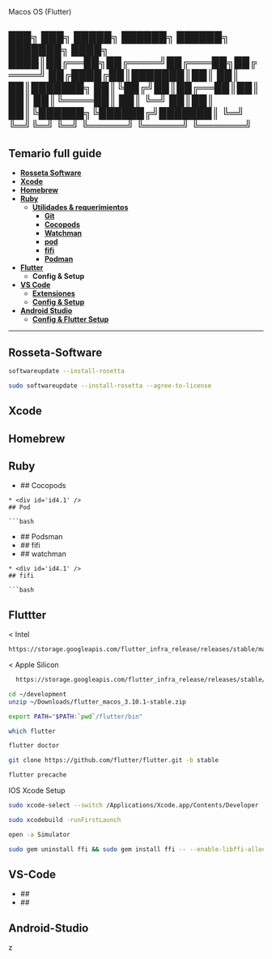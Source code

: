 Macos OS (Flutter)


███╗   ███╗ █████╗  ██████╗ ██████╗ ███████╗
████╗ ████║██╔══██╗██╔════╝██╔═══██╗██╔════╝
██╔████╔██║███████║██║     ██║   ██║███████╗
██║╚██╔╝██║██╔══██║██║     ██║   ██║╚════██║
██║ ╚═╝ ██║██║  ██║╚██████╗╚██████╔╝███████║
╚═╝     ╚═╝╚═╝  ╚═╝ ╚═════╝ ╚═════╝ ╚══════╝                                           
----------------------------------------

## **Temario full guide**

- [**Rosseta Software**](#Rosseta-Software)
- [**Xcode**](#Xcode)
- [**Homebrew**](#Homebrew)
- [**Ruby**](#Ruby)
  - [**Utilidades & requerimientos**](#table-of-contents)
    - [**Git**](#Git)
    - [**Cocopods**](#Cocopods)
    - [**Watchman**](#Watchman)
    - [**pod**](#pod)
    - [**fifi**](#fifi)
    - [**Podman**](#Podman)
- [**Flutter**](#Flutter)
  - **Config & Setup**
- [**VS Code**](#VS-Code)
  - [**Extensiones**](#table-of-contents)
  - [**Config & Setup**](#table-of-contents)
- [**Android Studio**](#Android-Studio)
  - [**Config & Flutter Setup**](#Config-&-Flutter-Setup)

---

## **Rosseta-Software**

```bash
softwareupdate --install-rosetta
```

```bash
sudo softwareupdate --install-rosetta --agree-to-license
```
## **Xcode**

## **Homebrew**

## **Ruby**

- <div id='id4.1' />
  ## Cocopods
  

````
* <div id='id4.1' />
## Pod

```bash
````

- <div id='id4.1' />
  ## Podsman
  

- <div id='id4.1' />
  ## fifi
  

- <div id='id4.1' />
  ## watchman
  

````
* <div id='id4.1' />
## fifi

```bash
````

## **Fluttter**

< Intel

```bash
https://storage.googleapis.com/flutter_infra_release/releases/stable/macos/flutter_macos_3.10.1-stable.zip
```

< Apple Silicon

```bash
  https://storage.googleapis.com/flutter_infra_release/releases/stable/macos/flutter_macos_arm64_3.10.1-stable.zip
```

```bash
cd ~/development
unzip ~/Downloads/flutter_macos_3.10.1-stable.zip
```

```bash
export PATH="$PATH:`pwd`/flutter/bin"
```

```bash
which flutter
```

```bash
flutter doctor
```

```bash
git clone https://github.com/flutter/flutter.git -b stable
```

```bash
flutter precache
```

IOS Xcode Setup

```bash
sudo xcode-select --switch /Applications/Xcode.app/Contents/Developer
```

```bash
sudo xcodebuild -runFirstLaunch
```

```bash
open -a Simulator
```

```bash
sudo gem uninstall ffi && sudo gem install ffi -- --enable-libffi-alloc
```

## **VS-Code**

- <div id='id6.1' />
  ##
  
- <div id='id6.2' />
  ##
  

## **Android-Studio**

z

